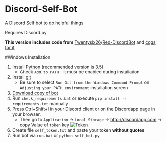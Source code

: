 # Discord-Self-Bot
A Discord Self bot to do helpful things

Requires Discord.py

**This version includes code from** [Twentysix26](https://github.com/Twentysix26)/[Red-DiscordBot](https://github.com/Twentysix26/Red-DiscordBot) and [cogs for it](https://twentysix26.github.io/Red-Docs/red_cog_approved_repos/)

#Windows Installation
1. Install [Python](https://www.python.org/downloads/) (recommended version is [3.5](https://www.python.org/downloads/))
	* Check `Add to PATH` - it must be enabled during installation
2. Install [git](https://git-scm.com/download/win)
	* Be sure to select `Run Git from the Windows Command Prompt` on `Adjusting your PATH environment` installation screen
3. [Download copy of bot](https://github.com/fixator10/Discord-Self-Bot/archive/master.zip)
4. Run `check_requirements.bat` or execute `pip install -r requirements.txt` manually
5. Press Ctrl+Shift+I in your Discord client or on the Discordapp page in your browser.
	* Then go to `Application` → `Local Storage` → http://discordapp.com → copy Value of `token` key
	![Token](http://i.imgur.com/wxuIS8d.png)
6. Create file `self_token.txt` and paste your token **without quotes**
7. Run bot via `run.bat` or `python self_bot.py`